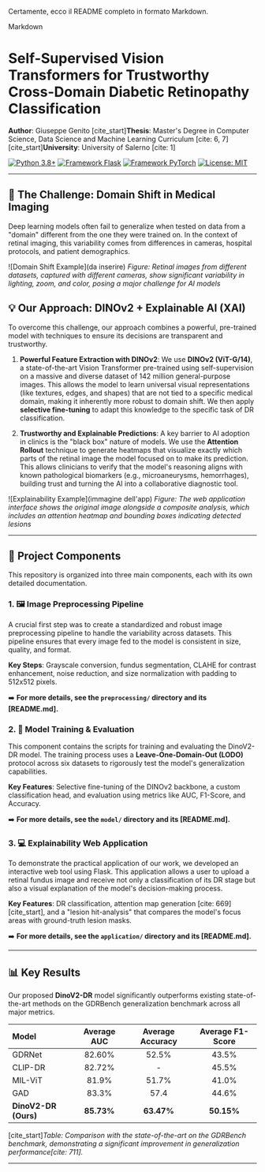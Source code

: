 Certamente, ecco il README completo in formato Markdown.

Markdown

# Self-Supervised Vision Transformers for Trustworthy Cross-Domain Diabetic Retinopathy Classification

**Author**: Giuseppe Genito
[cite_start]**Thesis**: Master's Degree in Computer Science, Data Science and Machine Learning Curriculum [cite: 6, 7]
[cite_start]**University**: University of Salerno [cite: 1]

[![Python 3.8+](https://img.shields.io/badge/python-3.8+-blue.svg)](https://www.python.org/downloads/release/python-380/)
[![Framework Flask](https://img.shields.io/badge/Framework-Flask-blue.svg)](https://flask.palletsprojects.com/)
[![Framework PyTorch](https://img.shields.io/badge/Framework-PyTorch-orange.svg)](https://pytorch.org/)
[![License: MIT](https://img.shields.io/badge/License-MIT-yellow.svg)](https://opensource.org/licenses/MIT)

---

## 🎯 The Challenge: Domain Shift in Medical Imaging

Deep learning models often fail to generalize when tested on data from a "domain" different from the one they were trained on. In the context of retinal imaging, this variability comes from differences in cameras, hospital protocols, and patient demographics.

![Domain Shift Example](da inserire)
*Figure: Retinal images from different datasets, captured with different cameras, show significant variability in lighting, zoom, and color, posing a major challenge for AI models*

## 💡 Our Approach: DINOv2 + Explainable AI (XAI)

To overcome this challenge, our approach combines a powerful, pre-trained model with techniques to ensure its decisions are transparent and trustworthy.

1.  **Powerful Feature Extraction with DINOv2**: We use **DINOv2 (ViT-G/14)**, a state-of-the-art Vision Transformer pre-trained using self-supervision on a massive and diverse dataset of 142 million general-purpose images. This allows the model to learn universal visual representations (like textures, edges, and shapes) that are not tied to a specific medical domain, making it inherently more robust to domain shift. We then apply **selective fine-tuning** to adapt this knowledge to the specific task of DR classification.

2.  **Trustworthy and Explainable Predictions**: A key barrier to AI adoption in clinics is the "black box" nature of models. We use the **Attention Rollout** technique to generate heatmaps that visualize exactly which parts of the retinal image the model focused on to make its prediction. This allows clinicians to verify that the model's reasoning aligns with known pathological biomarkers (e.g., microaneurysms, hemorrhages), building trust and turning the AI into a collaborative diagnostic tool.

![Explainability Example](immagine dell'app)
*Figure: The web application interface shows the original image alongside a composite analysis, which includes an attention heatmap and bounding boxes indicating detected lesions*

---

## 🚀 Project Components

This repository is organized into three main components, each with its own detailed documentation.

### 1. 🖼️ Image Preprocessing Pipeline
A crucial first step was to create a standardized and robust image preprocessing pipeline to handle the variability across datasets. This pipeline ensures that every image fed to the model is consistent in size, quality, and format.

**Key Steps**: Grayscale conversion, fundus segmentation, CLAHE for contrast enhancement, noise reduction, and size normalization with padding to 512x512 pixels.

➡️ **For more details, see the `preprocessing/` directory and its [README.md].**

### 2. 🧠 Model Training & Evaluation
This component contains the scripts for training and evaluating the DinoV2-DR model. The training process uses a **Leave-One-Domain-Out (LODO)** protocol across six datasets to rigorously test the model's generalization capabilities.

**Key Features**: Selective fine-tuning of the DINOv2 backbone, a custom classification head, and evaluation using metrics like AUC, F1-Score, and Accuracy.

➡️ **For more details, see the `model/` directory and its [README.md].**

### 3. 💻 Explainability Web Application
To demonstrate the practical application of our work, we developed an interactive web tool using Flask. This application allows a user to upload a retinal fundus image and receive not only a classification of its DR stage but also a visual explanation of the model's decision-making process.

**Key Features**: DR classification, attention map generation [cite: 669][cite_start], and a "lesion hit-analysis" that compares the model's focus areas with ground-truth lesion masks.

➡️ **For more details, see the `application/` directory and its [README.md].**

---
## 📊 Key Results

Our proposed **DinoV2-DR** model significantly outperforms existing state-of-the-art methods on the GDRBench generalization benchmark across all major metrics.

| Model | Average AUC | Average Accuracy | Average F1-Score |
| :--- | :---: | :---: | :---: |
| GDRNet | 82.60% | 52.5% | 43.5% |
| CLIP-DR  | 82.72% | - | 45.5% |
| MIL-ViT  | 81.9% | 51.7% | 41.0% |
| GAD  | 83.3% | 57.4 | 44.6% |
| **DinoV2-DR (Ours)** | **85.73%** | **63.47%** | **50.15%** |

[cite_start]*Table: Comparison with the state-of-the-art on the GDRBench benchmark, demonstrating a significant improvement in generalization performance[cite: 711].*

---
